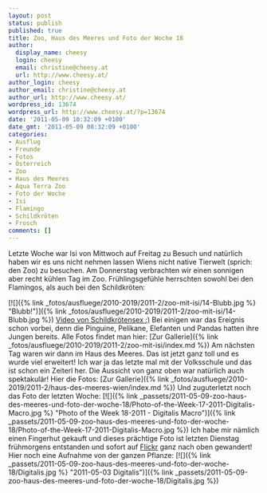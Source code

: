 ```yaml
---
layout: post
status: publish
published: true
title: Zoo, Haus des Meeres und Foto der Woche 18
author:
  display_name: cheesy
  login: cheesy
  email: christine@cheesy.at
  url: http://www.cheesy.at/
author_login: cheesy
author_email: christine@cheesy.at
author_url: http://www.cheesy.at/
wordpress_id: 13674
wordpress_url: http://www.cheesy.at/?p=13674
date: '2011-05-09 10:32:09 +0100'
date_gmt: '2011-05-09 08:32:09 +0100'
categories:
- Ausflug
- Freunde
- Fotos
- Österreich
- Zoo
- Haus des Meeres
- Aqua Terra Zoo
- Foto der Woche
- Isi
- Flamingo
- Schildkröten
- Frosch
comments: []
---
```

<!--:de-->Letzte Woche war Isi von Mittwoch auf Freitag zu Besuch und natürlich haben wir es uns nicht nehmen lassen Wiens nicht native Tierwelt (sprich: den Zoo) zu besuchen. Am Donnerstag verbrachten wir einen sonnigen aber recht kühlen Tag im Zoo. Frühlingsgefühle herrschten sowohl bei den Flamingos, als auch bei den Schildkröten:
[![]({% link _fotos/ausfluege/2010-2019/2011-2/zoo-mit-isi/14-Blubb.jpg %} "Blubb!")]({% link _fotos/ausfluege/2010-2019/2011-2/zoo-mit-isi/14-Blubb.jpg %})
[Video von Schildkrötensex :)](http://www.cheesy.at/download/zoo/19Schildkr%C3%B6tensex.MOV)
Bei einigen war das Ereignis schon vorbei, denn die Pinguine, Pelikane, Elefanten und Pandas hatten ihre Jungen bereits.
Alle Fotos findet man hier:
[Zur Gallerie]({% link _fotos/ausfluege/2010-2019/2011-2/zoo-mit-isi/index.md %})
Am nächsten Tag waren wir dann im Haus des Meeres. Das ist jetzt ganz toll und es wurde viel erweitert! Ich war ja das letzte mal mit der Volksschule und das ist schon ein Zeiterl her. Die Aussicht von ganz oben war natürlich auch spektakulär!
Hier die Fotos:
[Zur Gallerie]({% link _fotos/ausfluege/2010-2019/2011-2/haus-des-meeres-wien/index.md %})
Und zuguterletzt noch das Foto der letzten Woche:
[![]({% link _passets/2011-05-09-zoo-haus-des-meeres-und-foto-der-woche-18/Photo-of-the-Week-17-2011-Digitalis-Macro.jpg %} "Photo of the Week 18-2011 - Digitalis Macro")]({% link _passets/2011-05-09-zoo-haus-des-meeres-und-foto-der-woche-18/Photo-of-the-Week-17-2011-Digitalis-Macro.jpg %})
Ich habe mir nämlich einen Fingerhut gekauft und dieses prächtige Foto ist letzten Dienstag frühmorgens entstanden und sofort auf [Flickr](http://www.flickr.com/photos/cheesy42/5682325483/) ganz nach oben gewandert!
Hier noch eine Aufnahme von der ganzen Pflanze:
[![]({% link _passets/2011-05-09-zoo-haus-des-meeres-und-foto-der-woche-18/Digitalis.jpg %} "2011-05-03 Digitalis")]({% link _passets/2011-05-09-zoo-haus-des-meeres-und-foto-der-woche-18/Digitalis.jpg %})
<!--:-->
